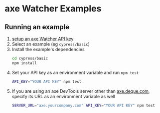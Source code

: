 # axe Watcher Examples

## Running an example

1. [setup an axe Watcher API key](https://axe.deque.com/settings)
1. Select an example (eg `cypress/basic`)
1. Install the example's dependencies
   ```sh
   cd cypress/basic
   npm install
   ```
1. Set your API key as an environment variable and run `npm test`
   ```sh
   API_KEY="YOUR API KEY" npm test
   ```
1. If you are using an axe DevTools server other than [axe.deque.com](https://axe.deque.com), specify its URL as an environment variable as well
   ```sh
   SERVER_URL="axe.yourcompany.com" API_KEY="YOUR API KEY" npm test
   ```
